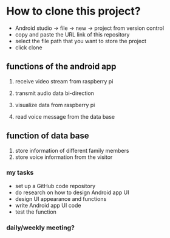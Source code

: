 # How to clone this project?
* Android studio -> file -> new -> project from version control
* copy and paste the URL link of this repository
* select the file path that you want to store the project
* click clone


## functions of the android app

1. receive video stream from raspberry pi

2. transmit audio data bi-direction

3. visualize data from raspberry pi

4. read voice message from the data base


## function of data base

1. store information of different family members
2. store voice information from the visitor


### my tasks

* set up a GitHub code repository
* do research on how to design Android app UI 
* design UI appearance and functions
* write Android app UI code
* test the function

### daily/weekly meeting?

